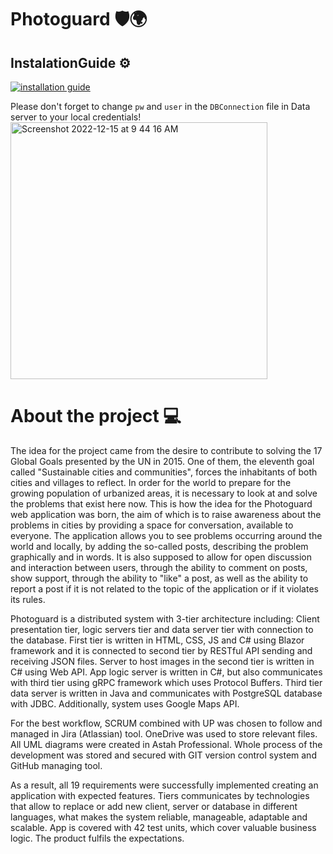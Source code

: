 # Photoguard 🛡️🌍

## InstalationGuide ⚙️
[![installation guide](http://img.youtube.com/vi/VUrcQIYMvJk/1.jpg)](https://youtu.be/VUrcQIYMvJk)

Please don't forget to change `pw` and `user` in the `DBConnection` file in Data server to your local credentials!
<img width="411" alt="Screenshot 2022-12-15 at 9 44 16 AM" src="https://user-images.githubusercontent.com/62465860/207813525-8c9bab39-8705-49bf-999c-6db4792b915e.png">

# About the project 💻
  The idea for the project came from the desire to contribute to solving the 17 Global Goals presented by the UN in 2015. One of them, the eleventh goal called "Sustainable cities and communities", forces the inhabitants of both cities and villages to reflect. In order for the world to prepare for the growing population of urbanized areas, it is necessary to look at and solve the problems that exist here now. This is how the idea for the Photoguard web application was born, the aim of which is to raise awareness about the problems in cities by providing a space for conversation, available to everyone. The application allows you to see problems occurring around the world and locally, by adding the so-called posts, describing the problem graphically and in words. It is also supposed to allow for open discussion and interaction between users, through the ability to comment on posts, show support, through the ability to "like" a post, as well as the ability to report a post if it is not related to the topic of the application or if it violates its rules.

  Photoguard is a distributed system with 3-tier architecture including: Client presentation tier, logic servers tier and data server tier with connection to the database. First tier is written in HTML, CSS, JS and C# using Blazor framework and it is connected to second tier by RESTful API sending and receiving JSON files. Server to host images in the second tier is written in C# using Web API. App logic server is written in C#, but also communicates with third tier using gRPC framework which uses Protocol Buffers. Third tier data server is written in Java and communicates with PostgreSQL database with JDBC. Additionally, system uses Google Maps API.
  
  For the best workflow, SCRUM combined with UP was chosen to follow and managed in Jira (Atlassian) tool. OneDrive was used to store relevant files. All UML diagrams were created in Astah Professional. Whole process of the development was stored and secured with GIT version control system and GitHub managing tool.

  As a result, all 19 requirements were successfully implemented creating an application with expected features. Tiers communicates by technologies that allow to replace or add new client, server or database in different languages, what makes the system reliable, manageable, adaptable and scalable. App is covered with 42 test units, which cover valuable business logic. The product fulfils the expectations.	
